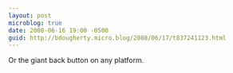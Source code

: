 ```yaml
---
layout: post
microblog: true
date: 2008-06-16 19:00 -0500
guid: http://bdougherty.micro.blog/2008/06/17/t837241123.html
---
```

Or the giant back button on any platform.
